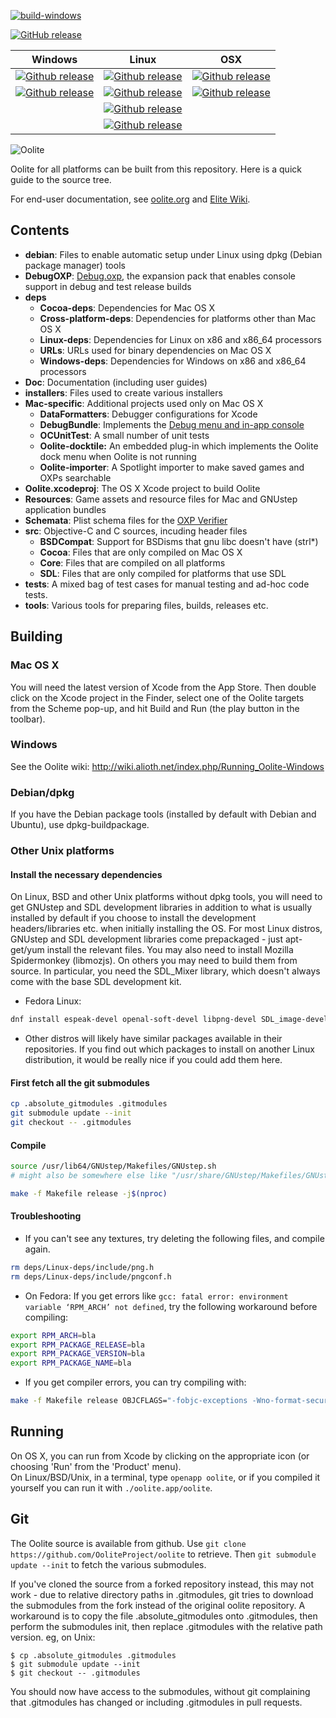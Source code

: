 [![build-windows](https://github.com/OoliteProject/oolite/actions/workflows/build-windows.yml/badge.svg)](https://github.com/OoliteProject/oolite/actions/workflows/build-windows.yml)

[![GitHub release](https://img.shields.io/github/release/OoliteProject/Oolite.svg)](https://github.com/OoliteProject/Oolite/releases/latest)
     

| Windows             | Linux               | OSX            |
|---------------------|---------------------|----------------|
| [![Github release](https://img.shields.io/github/downloads/OoliteProject/Oolite/latest/Oolite-1.90_x64.exe.svg)](https://github.com/OoliteProject/oolite/releases/latest) | [![Github release](https://img.shields.io/github/downloads/OoliteProject/Oolite/latest/oolite-1.90.linux-x86_64.tgz.svg)](https://github.com/OoliteProject/oolite/releases/latest) | [![Github release](https://img.shields.io/github/downloads/OoliteProject/Oolite/latest/oolite-1.90.zip.svg)](https://github.com/OoliteProject/oolite/releases/latest) |
[![Github release](https://img.shields.io/github/downloads/OoliteProject/Oolite/latest/Oolite-1.90_x86.exe.svg)](https://github.com/OoliteProject/oolite/releases/latest)| [![Github release](https://img.shields.io/github/downloads/OoliteProject/Oolite/latest/oolite-1.90.linux-x86.tgz.svg)](https://github.com/OoliteProject/oolite/releases/latest) | [![Github release](https://img.shields.io/github/downloads/OoliteProject/Oolite/latest/Oolite-1.90-Mac-TestRelease.zip.svg)](https://github.com/OoliteProject/oolite/releases/latest) |
| | [![Github release](https://img.shields.io/github/downloads/OoliteProject/Oolite/latest/oolite-1.90-test.linux-x86_64.tgz.svg)](https://github.com/OoliteProject/oolite/releases/latest) | |
| | [![Github release](https://img.shields.io/github/downloads/OoliteProject/Oolite/latest/oolite-1.90-test.linux-x86.tgz.svg)](https://github.com/OoliteProject/oolite/releases/latest) | |

![Oolite](http://oolite.org/images/gallery/large/another_commander-210210_LeavingCoriolisAgain.png)

Oolite for all platforms can be built from this repository. Here is a quick
guide to the source tree.
 
For end-user documentation, see [oolite.org](http://www.oolite.org/) and
[Elite Wiki](http://wiki.alioth.net/index.php/Oolite_Main_Page).

## Contents
- **debian**:  Files to enable automatic setup under Linux using dpkg (Debian package manager) tools
- **DebugOXP**:  [Debug.oxp](http://wiki.alioth.net/index.php/Debug_OXP), the expansion pack that enables console support in debug and test release builds
- **deps**
   - **Cocoa-deps**:  Dependencies for Mac OS X
   - **Cross-platform-deps**:  Dependencies for platforms other than Mac OS X
   - **Linux-deps**:  Dependencies for Linux on x86 and x86_64 processors
   - **URLs**:  URLs used for binary dependencies on Mac OS X
   - **Windows-deps**:  Dependencies for Windows on x86 and x86_64 processors
- **Doc**:  Documentation (including user guides)
- **installers**:  Files used to create various installers
- **Mac-specific**:  Additional projects used only on Mac OS X
   - **DataFormatters**:  Debugger configurations for Xcode
   - **DebugBundle**:  Implements the [Debug menu and in-app console](http://wiki.alioth.net/index.php/Debug_OXP#Mac_OS_X-specific_features)
   - **OCUnitTest**:  A small number of unit tests
   - **Oolite-docktile:**  An embedded plug-in which implements the Oolite dock menu when Oolite is not running
   - **Oolite-importer**:  A Spotlight importer to make saved games and OXPs searchable
- **Oolite.xcodeproj**:  The OS X Xcode project to build Oolite
- **Resources**:  Game assets and resource files for Mac and GNUstep application bundles
- **Schemata**:  Plist schema files for the [OXP Verifier](http://wiki.alioth.net/index.php/OXP_howto#OXP_Verifier)
- **src**:  Objective-C and C sources, incuding header files
   - **BSDCompat**:  Support for BSDisms that gnu libc doesn't have (strl*)
   - **Cocoa**:  Files that are only compiled on Mac OS X
   - **Core**:  Files that are compiled on all platforms
   - **SDL**:  Files that are only compiled for platforms that use SDL
- **tests**:  A mixed bag of test cases for manual testing and ad-hoc code tests.
- **tools**:  Various tools for preparing files, builds, releases etc.

## Building
### Mac OS X
You will need the latest version of Xcode from the App Store.
Then double click on the Xcode project in the Finder, select one of the Oolite
targets from the Scheme pop-up, and hit Build and Run (the play button in the
toolbar).

### Windows
See the Oolite wiki:
http://wiki.alioth.net/index.php/Running_Oolite-Windows

### Debian/dpkg

If you have the Debian package tools (installed by default with
Debian and Ubuntu), use dpkg-buildpackage.

### Other Unix platforms

#### Install the necessary dependencies

On Linux, BSD and other Unix platforms without dpkg tools, you will need to
get GNUstep and SDL development libraries in addition to what is usually
installed by default if you choose to install the development
headers/libraries etc. when initially installing the OS. For most Linux
distros, GNUstep and SDL development libraries come prepackaged - just
apt-get/yum install the relevant files. You may also need to install Mozilla
Spidermonkey (libmozjs). On others you may need to build them from source. In
particular, you need the SDL_Mixer library, which doesn't always come with the
base SDL development kit.

- Fedora Linux:
```bash
dnf install espeak-devel openal-soft-devel libpng-devel SDL_image-devel gcc-objc nspr-devel SDL_mixer sdl12-compat-devel SDL2-devel gnustep-base-devel gnustep-make
```
- Other distros will likely have similar packages available in their repositories. If you find out which packages to install on another Linux distribution, it would be really nice if you could add them here.

#### First fetch all the git submodules
```bash
cp .absolute_gitmodules .gitmodules
git submodule update --init
git checkout -- .gitmodules
```

#### Compile
```bash
source /usr/lib64/GNUstep/Makefiles/GNUstep.sh
# might also be somewhere else like "/usr/share/GNUstep/Makefiles/GNUstep.sh"

make -f Makefile release -j$(nproc)
```

#### Troubleshooting

- If you can't see any textures, try deleting the following files, and compile again.
```bash
rm deps/Linux-deps/include/png.h
rm deps/Linux-deps/include/pngconf.h
```
- On Fedora: If you get errors like `gcc: fatal error: environment variable ‘RPM_ARCH’ not defined`, try the following workaround before compiling:
```bash
export RPM_ARCH=bla
export RPM_PACKAGE_RELEASE=bla
export RPM_PACKAGE_VERSION=bla
export RPM_PACKAGE_NAME=bla
```

- If you get compiler errors, you can try compiling with:
```bash
make -f Makefile release OBJCFLAGS="-fobjc-exceptions -Wno-format-security" -j$(nproc)
```

## Running
On OS X, you can run from Xcode by clicking on the appropriate icon
(or choosing 'Run' from the 'Product' menu).  
On Linux/BSD/Unix, in a terminal, type `openapp oolite`, or if you compiled it yourself you can run it with `./oolite.app/oolite`.

## Git
The Oolite source is available from github.
Use `git clone https://github.com/OoliteProject/oolite`
to retrieve. Then `git submodule update --init`
to fetch the various submodules.

If you've cloned the source from a forked repository instead, this may
not work - due to relative directory paths in .gitmodules, git tries
to download the submodules from the fork instead of the original oolite
repository.  A workaround is to copy the file .absolute_gitmodules
onto .gitmodules, then perform the submodules init, then replace
.gitmodules with the relative path version.  eg, on Unix:

```
$ cp .absolute_gitmodules .gitmodules
$ git submodule update --init
$ git checkout -- .gitmodules
```

You should now have access to the submodules, without git complaining
that .gitmodules has changed or including .gitmodules in pull requests.
